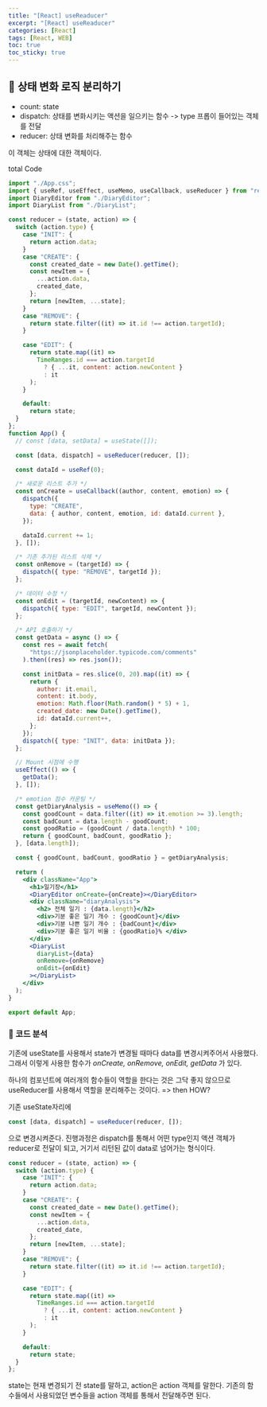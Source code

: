 ```yaml
---
title: "[React] useReaducer"
excerpt: "[React] useReaducer"
categories: [React]
tags: [React, WEB]
toc: true
toc_sticky: true
---
```


## 💎 상태 변화 로직 분리하기

- count: state
- dispatch: 상태를 변화시키는 액션을 일으키는 함수 -> type 프롭이 들어있는 객체를 전달
- reducer: 상태 변화를 처리해주는 함수

이 객체는 상태에 대한 객체이다.

total Code

```jsx
import "./App.css";
import { useRef, useEffect, useMemo, useCallback, useReducer } from "react";
import DiaryEditor from "./DiaryEditor";
import DiaryList from "./DiaryList";

const reducer = (state, action) => {
  switch (action.type) {
    case "INIT": {
      return action.data;
    }
    case "CREATE": {
      const created_date = new Date().getTime();
      const newItem = {
        ...action.data,
        created_date,
      };
      return [newItem, ...state];
    }
    case "REMOVE": {
      return state.filter((it) => it.id !== action.targetId);
    }

    case "EDIT": {
      return state.map((it) =>
        TimeRanges.id === action.targetId
          ? { ...it, content: action.newContent }
          : it
      );
    }

    default:
      return state;
  }
};
function App() {
  // const [data, setData] = useState([]);

  const [data, dispatch] = useReducer(reducer, []);

  const dataId = useRef(0);

  /* 새로운 리스트 추가 */
  const onCreate = useCallback((author, content, emotion) => {
    dispatch({
      type: "CREATE",
      data: { author, content, emotion, id: dataId.current },
    });

    dataId.current += 1;
  }, []);

  /* 기존 추가된 리스트 삭제 */
  const onRemove = (targetId) => {
    dispatch({ type: "REMOVE", targetId });
  };

  /* 데이터 수정 */
  const onEdit = (targetId, newContent) => {
    dispatch({ type: "EDIT", targetId, newContent });
  };

  /* API 호출하기 */
  const getData = async () => {
    const res = await fetch(
      "https://jsonplaceholder.typicode.com/comments"
    ).then((res) => res.json());

    const initData = res.slice(0, 20).map((it) => {
      return {
        author: it.email,
        content: it.body,
        emotion: Math.floor(Math.random() * 5) + 1,
        created_date: new Date().getTime(),
        id: dataId.current++,
      };
    });
    dispatch({ type: "INIT", data: initData });
  };

  // Mount 시점에 수행
  useEffect(() => {
    getData();
  }, []);

  /* emotion 점수 카운팅 */
  const getDiaryAnalysis = useMemo(() => {
    const goodCount = data.filter((it) => it.emotion >= 3).length;
    const badCount = data.length - goodCount;
    const goodRatio = (goodCount / data.length) * 100;
    return { goodCount, badCount, goodRatio };
  }, [data.length]);

  const { goodCount, badCount, goodRatio } = getDiaryAnalysis;

  return (
    <div className="App">
      <h1>일기장</h1>
      <DiaryEditor onCreate={onCreate}></DiaryEditor>
      <div className="diaryAnalysis">
        <h2> 전체 일기 : {data.length}</h2>
        <div>기분 좋은 일기 개수 : {goodCount}</div>
        <div>기분 나쁜 일기 개수 : {badCount}</div>
        <div>기분 좋은 일기 비율 : {goodRatio}% </div>
      </div>
      <DiaryList
        diaryList={data}
        onRemove={onRemove}
        onEdit={onEdit}
      ></DiaryList>
    </div>
  );
}

export default App;
```

### 🔆 코드 분석

기존에 useState를 사용해서 state가 변경될 때마다 data를 변경시켜주어서 사용했다. 그래서 이렇게 사용한 함수가 _onCreate, onRemove, onEdit, getData_ 가 있다.

하나의 컴포넌트에 여러개의 함수들이 역할을 한다는 것은 그닥 좋지 않으므로 useReducer를 사용해서 역할을 분리해주는 것이다.
=> then HOW?

기존 useState자리에

```jsx
const [data, dispatch] = useReducer(reducer, []);
```

으로 변경시켜준다. 진행과정은 dispatch를 통해서 어떤 type인지 액션 객체가 reducer로 전달이 되고, 거기서 리턴된 값이 data로 넘어가는 형식이다.

```jsx
const reducer = (state, action) => {
  switch (action.type) {
    case "INIT": {
      return action.data;
    }
    case "CREATE": {
      const created_date = new Date().getTime();
      const newItem = {
        ...action.data,
        created_date,
      };
      return [newItem, ...state];
    }
    case "REMOVE": {
      return state.filter((it) => it.id !== action.targetId);
    }

    case "EDIT": {
      return state.map((it) =>
        TimeRanges.id === action.targetId
          ? { ...it, content: action.newContent }
          : it
      );
    }

    default:
      return state;
  }
};
```

state는 현재 변경되기 전 state를 말하고, action은 action 객체를 말한다. 기존의 함수들에서 사용되었던 변수들을 action 객체를 통해서 전달해주면 된다.
